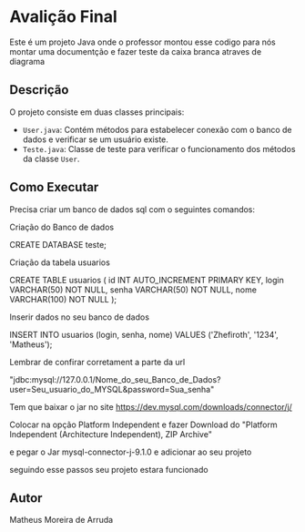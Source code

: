 # Avalição Final

Este é um projeto Java onde o professor montou esse codigo para nós montar uma documentção e fazer teste da caixa branca atraves de diagrama

## Descrição

O projeto consiste em duas classes principais:

- `User.java`: Contém métodos para estabelecer conexão com o banco de dados e verificar se um usuário existe.
- `Teste.java`: Classe de teste para verificar o funcionamento dos métodos da classe `User`.

## Como Executar

Precisa criar um banco de dados sql com o seguintes comandos:

Criação do Banco de dados

CREATE DATABASE teste;

Criação da tabela usuarios

CREATE TABLE usuarios (
    id INT AUTO_INCREMENT PRIMARY KEY,
    login VARCHAR(50) NOT NULL,
    senha VARCHAR(50) NOT NULL,
    nome VARCHAR(100) NOT NULL
);

Inserir dados no seu banco de dados

INSERT INTO usuarios (login, senha, nome) VALUES ('Zhefiroth', '1234', 'Matheus');

Lembrar de confirar corretament a parte da url

"jdbc:mysql://127.0.0.1/Nome_do_seu_Banco_de_Dados?user=Seu_usuario_do_MYSQL&password=Sua_senha"

Tem que baixar o jar no site https://dev.mysql.com/downloads/connector/j/

Colocar na opção Platform Independent e fazer Download do "Platform Independent (Architecture Independent), ZIP Archive"

e pegar o Jar mysql-connector-j-9.1.0 e adicionar ao seu projeto

seguindo esse passos seu projeto estara funcionado



## Autor

Matheus Moreira de Arruda


